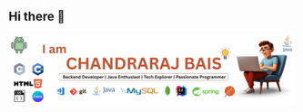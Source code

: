 ## Hi there 👋

<!--
**Chandraraj-Bais/Chandraraj-Bais** is a ✨ _special_ ✨ repository because its `README.md` (this file) appears on your GitHub profile.

Here are some ideas to get you started:

- 🔭 I’m currently working on ...
- 🌱 I’m currently learning ...
- 👯 I’m looking to collaborate on ...
- 🤔 I’m looking for help with ...
- 💬 Ask me about ...
- 📫 How to reach me: ...
- 😄 Pronouns: ...
- ⚡ Fun fact: ...
-->

![image alt](https://github.com/Chandraraj-Bais/Chandraraj-Bais/blob/fdb335c02e93de0e9a90aa810a9cc3f2a96590fb/My%20github%20Profile.png)
